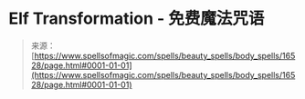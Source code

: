 <!--yml

category: 未分类

date: 2024-06-12 18:56:54

-->

# Elf Transformation - 免费魔法咒语

> 来源：[https://www.spellsofmagic.com/spells/beauty_spells/body_spells/16528/page.html#0001-01-01](https://www.spellsofmagic.com/spells/beauty_spells/body_spells/16528/page.html#0001-01-01)
